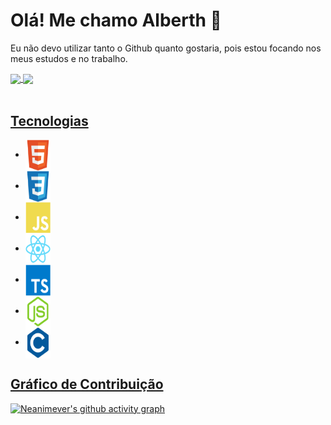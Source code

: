 # Olá! Me chamo Alberth 👋
Eu não devo utilizar tanto o Github quanto gostaria, pois estou focando nos meus estudos e no trabalho.
<br/>

<div>
    <a href="https://github.com/Neanimever">
    <img width="50%" align="center" src="https://github-readme-stats-sigma-five.vercel.app/api?username=Neanimever&show_icons=true&count_private=true&bg_color=000&title_color=48e91c&text_color=fff&icon_color=gold&hide_border=true" />
    <img width="42%" align="center" src="https://github-readme-stats-sjxn-git-master-neanimever.vercel.app//api/top-langs/?username=Neanimever&layout=compact&bg_color=000&text_color=fff&title_color=48e91c&hide_border=true&count-private=true" />
</div>

<br />

## Tecnologias
<div>
    <ul>
        <li>    
            <img align="center" alt="HTML" height="50" width="40" src="https://raw.githubusercontent.com/devicons/devicon/master/icons/html5/html5-original.svg">
        </li>
        <li>
            <img align="center" alt="CSS" height="50" width="40" src="https://raw.githubusercontent.com/devicons/devicon/master/icons/css3/css3-original.svg">
        </li>
        <li>
            <img align="center" alt="JavaScript" height="50" width="40" src="https://raw.githubusercontent.com/devicons/devicon/master/icons/javascript/javascript-plain.svg">
        </li>
        <li>
            <img align="center" alt="React" height="50" width="40" src="https://raw.githubusercontent.com/devicons/devicon/master/icons/react/react-original.svg">
        </li>
        <li>    
            <img align="center" alt="TypeScript" height="50" width="40" src="https://raw.githubusercontent.com/devicons/devicon/master/icons/typescript/typescript-plain.svg">
        </li>
        <li>
            <img align="center" alt="Node.js" height="50" width="40" src="https://raw.githubusercontent.com/devicons/devicon/master/icons/nodejs/nodejs-plain.svg">
        </li>
        <li>
            <img align="center" alt="Node.js" height="50" width="40" src="https://raw.githubusercontent.com/devicons/devicon/master/icons/c/c-plain.svg">
        </li>
    </ul>
</div>

## Gráfico de Contribuição
[![Neanimever's github activity graph](https://github-readme-activity-graph.vercel.app/graph?username=Neanimever&bg_color=000000&color=4be91c&line=4be91c&point=ffffff&area=true&hide_border=true)](https://github.com/ashutosh00710/github-readme-activity-graph)
